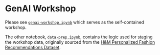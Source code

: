 # GenAI Workshop

Please see [`genai-workshop.ipynb`](genai-workshop.ipynb) which serves as the self-contained workshop. 

The other notebook, [`data-prep.ipynb`](data-prep.ipynb), contains the logic used for staging the workshop data, originally sourced from the [H&M Personalized Fashion Recommendations Dataset](https://www.kaggle.com/competitions/h-and-m-personalized-fashion-recommendations/data).
